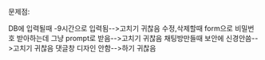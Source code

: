 문제점:

DB에 입력될때 -9시간으로 입력됨-->고치기 귀찮음
수정,삭제할때 form으로 비밀번호 받아하는데 그냥 prompt로 받음-->고치기 귀찮음
채팅방만들때 보안에 신경안씀-->고치기 귀찮음
댓글창 디자인 안함-->하기 귀찮음
